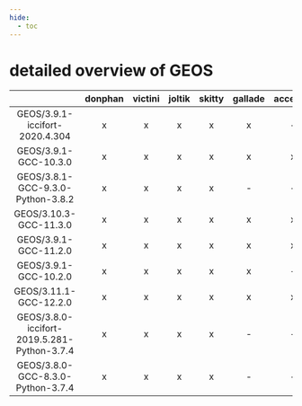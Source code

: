 ```yaml
---
hide:
  - toc
---
```


detailed overview of GEOS
=========================

| |donphan|victini|joltik|skitty|gallade|accelgor|swalot|doduo|
| :---: | :---: | :---: | :---: | :---: | :---: | :---: | :---: | :---: |
|GEOS/3.9.1-iccifort-2020.4.304|x|x|x|x|x|-|x|x|
|GEOS/3.9.1-GCC-10.3.0|x|x|x|x|x|x|x|x|
|GEOS/3.8.1-GCC-9.3.0-Python-3.8.2|x|x|x|x|-|-|x|x|
|GEOS/3.10.3-GCC-11.3.0|x|x|x|x|x|x|x|x|
|GEOS/3.9.1-GCC-11.2.0|x|x|x|x|x|x|x|x|
|GEOS/3.9.1-GCC-10.2.0|x|x|x|x|x|-|x|x|
|GEOS/3.11.1-GCC-12.2.0|x|x|x|x|x|x|x|x|
|GEOS/3.8.0-iccifort-2019.5.281-Python-3.7.4|x|x|x|x|-|-|-|x|
|GEOS/3.8.0-GCC-8.3.0-Python-3.7.4|x|x|x|x|-|-|-|x|
